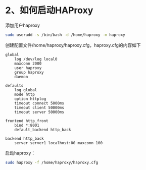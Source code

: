 # 2、如何启动HAProxy

添加用户haproxy
```bash
sudo useradd -s /bin/bash -d /home/haproxy -m haproxy
```

创建配置文件/home/haproxy/haproxy.cfg，haproxy.cfg的内容如下
```
global
    log /dev/log local0
    maxconn 2000
    user haproxy
    group haproxy
    daemon

defaults
    log global
    mode http
    option httplog
    timeout connect 5000ms
    timeout client 50000ms
    timeout server 50000ms

frontend http_front
    bind *:8001
    default_backend http_back

backend http_back
    server server1 localhost:80 maxconn 100
```

启动haproxy：
```bash
sudo haproxy -f /home/haproxy/haproxy.cfg
```
